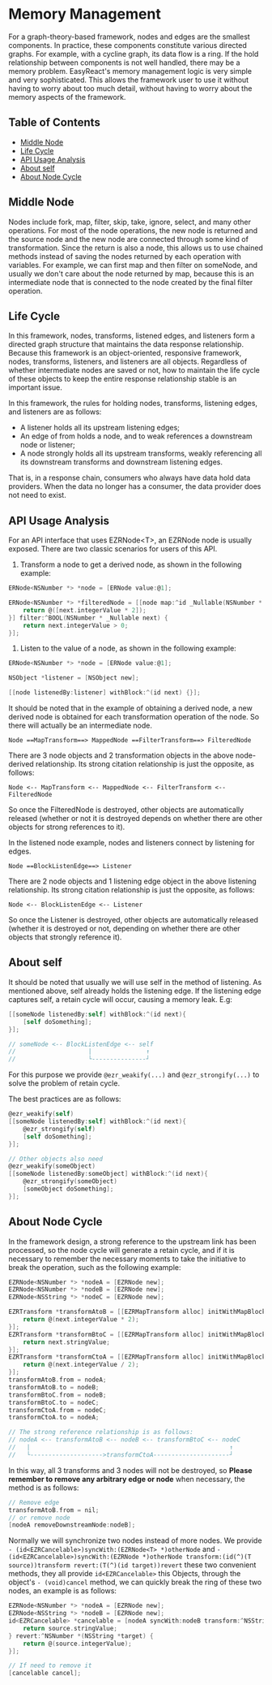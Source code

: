 # Memory Management

For a graph-theory-based framework, nodes and edges are the smallest components. In practice, these components constitute various directed graphs. For example, with a cycline graph, its data flow is a ring. If the hold relationship between components is not well handled, there may be a memory problem. EasyReact's memory management logic is very simple and very sophisticated. This allows the framework user to use it without having to worry about too much detail, without having to worry about the memory aspects of the framework.

## Table of Contents

<!-- TOC -->

- [Middle Node](#middle-node)
- [Life Cycle](#life-cycle)
- [API Usage Analysis](#api-usage-analysis)
- [About self](#about-self)
- [About Node Cycle](#about-node-cycle)

<!-- /TOC -->

## Middle Node

Nodes include fork, map, filter, skip, take, ignore, select, and many other operations. For most of the node operations, the new node is returned and the source node and the new node are connected through some kind of transformation. Since the return is also a node, this allows us to use chained methods instead of saving the nodes returned by each operation with variables. For example, we can first map and then filter on someNode, and usually we don't care about the node returned by map, because this is an intermediate node that is connected to the node created by the final filter operation.

## Life Cycle

In this framework, nodes, transforms, listened edges, and listeners form a directed graph structure that maintains the data response relationship. Because this framework is an object-oriented, responsive framework, nodes, transforms, listeners, and listeners are all objects. Regardless of whether intermediate nodes are saved or not, how to maintain the life cycle of these objects to keep the entire response relationship stable is an important issue.

In this framework, the rules for holding nodes, transforms, listening edges, and listeners are as follows:

- A listener holds all its upstream listening edges;
- An edge of from holds a node, and to weak references a downstream node or listener;
- A node strongly holds all its upstream transforms, weakly referencing all its downstream transforms and downstream listening edges.

That is, in a response chain, consumers who always have data hold data providers. When the data no longer has a consumer, the data provider does not need to exist.

## API Usage Analysis

For an API interface that uses EZRNode\<T\>, an EZRNode node is usually exposed.
There are two classic scenarios for users of this API.

1. Transform a node to get a derived node, as shown in the following example:

```objective-c
ERNode<NSNumber *> *node = [ERNode value:@1];

ERNode<NSNumber *> *filteredNode = [[node map:^id _Nullable(NSNumber * _Nullable next) {
    return @([next.integerValue * 2]);
}] filter:^BOOL(NSNumber * _Nullable next) {
    return next.integerValue > 0;
}];
```

1. Listen to the value of a node, as shown in the following example:

```objective-c
ERNode<NSNumber *> *node = [ERNode value:@1];

NSObject *listener = [NSObject new];

[[node listenedBy:listener] withBlock:^(id next) {}];
```

It should be noted that in the example of obtaining a derived node, a new derived node is obtained for each transformation operation of the node. So there will actually be an intermediate node.

```plaintext
Node ==MapTransform==> MappedNode ==FilterTransform==> FilteredNode
```

There are 3 node objects and 2 transformation objects in the above node-derived relationship. Its strong citation relationship is just the opposite, as follows:

```plaintext
Node <-- MapTransform <-- MappedNode <-- FilterTransform <-- FilteredNode
```

So once the FilteredNode is destroyed, other objects are automatically released (whether or not it is destroyed depends on whether there are other objects for strong references to it).

In the listened node example, nodes and listeners connect by listening for edges.

```plaintext
Node ==BlockListenEdge==> Listener
```

There are 2 node objects and 1 listening edge object in the above listening relationship. Its strong citation relationship is just the opposite, as follows:

```plaintext
Node <-- BlockListenEdge <-- Listener
```

So once the Listener is destroyed, other objects are automatically released (whether it is destroyed or not, depending on whether there are other objects that strongly reference it).

## About self

It should be noted that usually we will use self in the method of listening. As mentioned above, self already holds the listening edge. If the listening edge captures self, a retain cycle will occur, causing a memory leak. E.g:

```objective-c
[[someNode listenedBy:self] withBlock:^(id next){
    [self doSomething];
}];

// someNode <-- BlockListenEdge <-- self
//                    |               ↑
//                    └---------------┘
```

For this purpose we provide `@ezr_weakify(...)` and `@ezr_strongify(...)` to solve the problem of retain cycle.

The best practices are as follows:

```objective-c
@ezr_weakify(self)
[[someNode listenedBy:self] withBlock:^(id next){
    @ezr_strongify(self)
    [self doSomething];
}];

// Other objects also need
@ezr_weakify(someObject)
[[someNode listenedBy:someObject] withBlock:^(id next){
    @ezr_strongify(someObject)
    [someObject doSomething];
}];
```

## About Node Cycle

In the framework design, a strong reference to the upstream link has been processed, so the node cycle will generate a retain cycle, and if it is necessary to remember the necessary moments to take the initiative to break the operation, such as the following example:

```objective-c
EZRNode<NSNumber *> *nodeA = [EZRNode new];
EZRNode<NSNumber *> *nodeB = [EZRNode new];
EZRNode<NSString *> *nodeC = [EZRNode new];

EZRTransform *transformAtoB = [[EZRMapTransform alloc] initWithMapBlock:^NSNumber *(NSNumber *next) {
    return @(next.integerValue * 2);
}];
EZRTransform *transformBtoC = [[EZRMapTransform alloc] initWithMapBlock:^NSString *(NSNumber *next) {
    return next.stringValue;
}];
EZRTransform *transformCtoA = [[EZRMapTransform alloc] initWithMapBlock:^NSNumber *(NSString *next) {
    return @(next.integerValue / 2);
}];
transformAtoB.from = nodeA;
transformAtoB.to = nodeB;
transformBtoC.from = nodeB;
transformBtoC.to = nodeC;
transformCtoA.from = nodeC;
transformCtoA.to = nodeA;

// The strong reference relationship is as follows:
// nodeA <-- transformAtoB <-- nodeB <-- transformBtoC <-- nodeC
//   |                                                       ↑
//   └-------------------->transformCtoA---------------------┘
```

In this way, all 3 transforms and 3 nodes will not be destroyed, so **Please remember to remove any arbitrary edge or node** when necessary, the method is as follows:

```objective-c
// Remove edge
transformAtoB.from = nil;
// or remove node
[nodeA removeDownstreamNode:nodeB];
```

Normally we will synchronize two nodes instead of more nodes. We provide `- (id<EZRCancelable>)syncWith:(EZRNode<T> *)otherNode` and `- (id<EZRCancelable>)syncWith:(EZRNode *)otherNode transform:(id(^)(T source))transform revert:(T(^)(id target))revert` these two convenient methods, they all provide `id<EZRCancelable>` this Objects, through the object's `- (void)cancel` method, we can quickly break the ring of these two nodes, an example is as follows:

```objective-c
EZRNode<NSNumber *> *nodeA = [EZRNode new];
EZRNode<NSString *> *nodeB = [EZRNode new];
id<EZRCancelable> *cancelable = [nodeA syncWith:nodeB transform:^NSString *(NSNumber *source) {
    return source.stringValue;
} revert:^NSNumber *(NSString *target) {
    return @(source.integerValue);
}];

// If need to remove it
[cancelable cancel];
```

